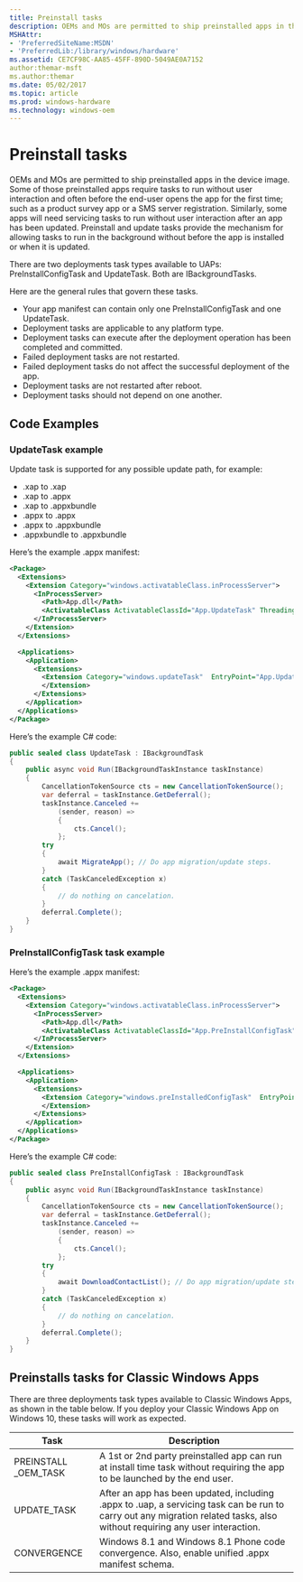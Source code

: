 ```yaml
---
title: Preinstall tasks
description: OEMs and MOs are permitted to ship preinstalled apps in the device image.
MSHAttr:
- 'PreferredSiteName:MSDN'
- 'PreferredLib:/library/windows/hardware'
ms.assetid: CE7CF98C-AA85-45FF-890D-5049AE0A7152
author:themar-msft
ms.author:themar
ms.date: 05/02/2017
ms.topic: article
ms.prod: windows-hardware
ms.technology: windows-oem
---
```

# Preinstall tasks

OEMs and MOs are permitted to ship preinstalled apps in the device image. Some of those preinstalled apps require tasks to run without user interaction and often before the end-user opens the app for the first time; such as a product survey app or a SMS server registration. Similarly, some apps will need servicing tasks to run without user interaction after an app has been updated. Preinstall and update tasks provide the mechanism for allowing tasks to run in the background without before the app is installed or when it is updated.

There are two deployments task types available to UAPs: PreInstallConfigTask and UpdateTask. Both are IBackgroundTasks.

Here are the general rules that govern these tasks.

* Your app manifest can contain only one PreInstallConfigTask and one UpdateTask.
* Deployment tasks are applicable to any platform type.
* Deployment tasks can execute after the deployment operation has been completed and committed.
* Failed deployment tasks are not restarted.
* Failed deployment tasks do not affect the successful deployment of the app.
* Deployment tasks are not restarted after reboot.
* Deployment tasks should not depend on one another.

## Code Examples

### UpdateTask example

Update task is supported for any possible update path, for example:

* .xap to .xap
* .xap to .appx
* .xap to .appxbundle
* .appx to .appx
* .appx to .appxbundle
* .appxbundle to .appxbundle

Here’s the example .appx manifest:

```xml
<Package>
  <Extensions>
    <Extension Category="windows.activatableClass.inProcessServer">
      <InProcessServer>
        <Path>App.dll</Path>
        <ActivatableClass ActivatableClassId="App.UpdateTask" ThreadingModel="MTA"/>
      </InProcessServer>
    </Extension>
  </Extensions>

  <Applications>
    <Application>
      <Extensions>
        <Extension Category="windows.updateTask"  EntryPoint="App.UpdateTask">
        </Extension>
      </Extensions>
    </Application>
  </Applications>
</Package>
```

Here’s the example C\# code:

```c#
public sealed class UpdateTask : IBackgroundTask
{
    public async void Run(IBackgroundTaskInstance taskInstance)
    {
        CancellationTokenSource cts = new CancellationTokenSource();
        var deferral = taskInstance.GetDeferral();
        taskInstance.Canceled +=
            (sender, reason) =>
            {
                cts.Cancel();
            };
        try
        {
            await MigrateApp(); // Do app migration/update steps.
        }
        catch (TaskCanceledException x)
        {
            // do nothing on cancelation.
        }
        deferral.Complete();
    }
}
```

### PreInstallConfigTask task example

Here’s the example .appx manifest:

```xml
<Package>
  <Extensions>
    <Extension Category="windows.activatableClass.inProcessServer">
      <InProcessServer>
        <Path>App.dll</Path>
        <ActivatableClass ActivatableClassId="App.PreInstallConfigTask" ThreadingModel="MTA"/>
      </InProcessServer>
    </Extension>
  </Extensions>

  <Applications>
    <Application>
      <Extensions>
        <Extension Category="windows.preInstalledConfigTask"  EntryPoint=" App.PreInstallConfigTask">
        </Extension>
      </Extensions>
    </Application>
  </Applications>
</Package>
```

Here’s the example C\# code:

```c#
public sealed class PreInstallConfigTask : IBackgroundTask
{
    public async void Run(IBackgroundTaskInstance taskInstance)
    {
        CancellationTokenSource cts = new CancellationTokenSource();
        var deferral = taskInstance.GetDeferral();
        taskInstance.Canceled +=
            (sender, reason) =>
            {
                cts.Cancel();
            };
        try
        {
            await DownloadContactList(); // Do app migration/update steps.
        }
        catch (TaskCanceledException x)
        {
            // do nothing on cancelation.
        }
        deferral.Complete();
    }
}
```

## Preinstalls tasks for Classic Windows Apps

There are three deployments task types available to Classic Windows Apps, as shown in the table below. If you deploy your Classic Windows App on Windows 10, these tasks will work as expected.

| Task                   | Description                                                                                                                                                                |
|------------------------|----------------------------------------------------------------------------------------------------------------------------------------------------------------------------|
| PREINSTALL \_OEM\_TASK | A 1st or 2nd party preinstalled app can run at install time task without requiring the app to be launched by the end user.                                                 |
| UPDATE\_TASK           | After an app has been updated, including .appx to .uap, a servicing task can be run to carry out any migration related tasks, also without requiring any user interaction. |
| CONVERGENCE            | Windows 8.1 and Windows 8.1 Phone code convergence. Also, enable unified .appx manifest schema.                                                                            |
